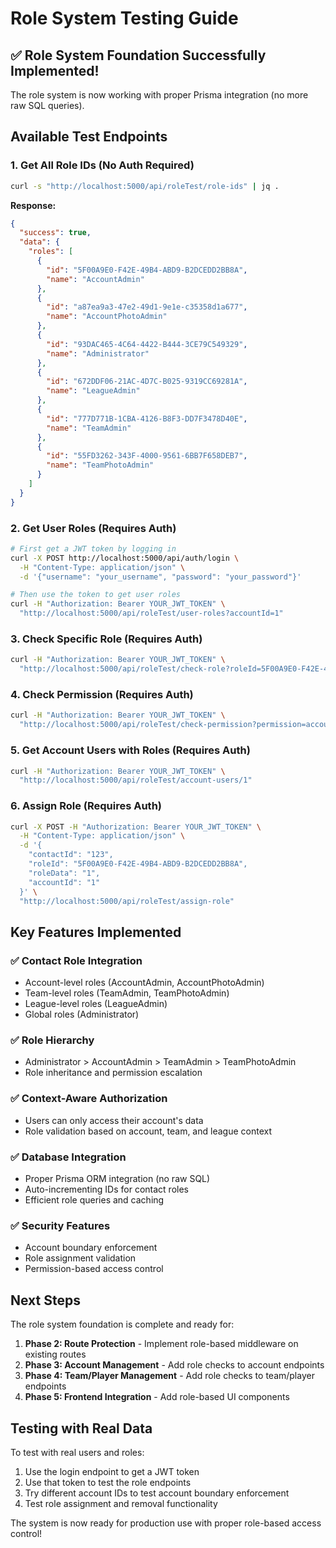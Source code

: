 # Role System Testing Guide

## ✅ Role System Foundation Successfully Implemented!

The role system is now working with proper Prisma integration (no more raw SQL queries).

## Available Test Endpoints

### 1. Get All Role IDs (No Auth Required)
```bash
curl -s "http://localhost:5000/api/roleTest/role-ids" | jq .
```

**Response:**
```json
{
  "success": true,
  "data": {
    "roles": [
      {
        "id": "5F00A9E0-F42E-49B4-ABD9-B2DCEDD2BB8A",
        "name": "AccountAdmin"
      },
      {
        "id": "a87ea9a3-47e2-49d1-9e1e-c35358d1a677", 
        "name": "AccountPhotoAdmin"
      },
      {
        "id": "93DAC465-4C64-4422-B444-3CE79C549329",
        "name": "Administrator"
      },
      {
        "id": "672DDF06-21AC-4D7C-B025-9319CC69281A",
        "name": "LeagueAdmin"
      },
      {
        "id": "777D771B-1CBA-4126-B8F3-DD7F3478D40E",
        "name": "TeamAdmin"
      },
      {
        "id": "55FD3262-343F-4000-9561-6BB7F658DEB7",
        "name": "TeamPhotoAdmin"
      }
    ]
  }
}
```

### 2. Get User Roles (Requires Auth)
```bash
# First get a JWT token by logging in
curl -X POST http://localhost:5000/api/auth/login \
  -H "Content-Type: application/json" \
  -d '{"username": "your_username", "password": "your_password"}'

# Then use the token to get user roles
curl -H "Authorization: Bearer YOUR_JWT_TOKEN" \
  "http://localhost:5000/api/roleTest/user-roles?accountId=1"
```

### 3. Check Specific Role (Requires Auth)
```bash
curl -H "Authorization: Bearer YOUR_JWT_TOKEN" \
  "http://localhost:5000/api/roleTest/check-role?roleId=5F00A9E0-F42E-49B4-ABD9-B2DCEDD2BB8A&accountId=1"
```

### 4. Check Permission (Requires Auth)
```bash
curl -H "Authorization: Bearer YOUR_JWT_TOKEN" \
  "http://localhost:5000/api/roleTest/check-permission?permission=account.manage&accountId=1"
```

### 5. Get Account Users with Roles (Requires Auth)
```bash
curl -H "Authorization: Bearer YOUR_JWT_TOKEN" \
  "http://localhost:5000/api/roleTest/account-users/1"
```

### 6. Assign Role (Requires Auth)
```bash
curl -X POST -H "Authorization: Bearer YOUR_JWT_TOKEN" \
  -H "Content-Type: application/json" \
  -d '{
    "contactId": "123",
    "roleId": "5F00A9E0-F42E-49B4-ABD9-B2DCEDD2BB8A",
    "roleData": "1",
    "accountId": "1"
  }' \
  "http://localhost:5000/api/roleTest/assign-role"
```

## Key Features Implemented

### ✅ **Contact Role Integration**
- Account-level roles (AccountAdmin, AccountPhotoAdmin)
- Team-level roles (TeamAdmin, TeamPhotoAdmin)
- League-level roles (LeagueAdmin)
- Global roles (Administrator)

### ✅ **Role Hierarchy**
- Administrator > AccountAdmin > TeamAdmin > TeamPhotoAdmin
- Role inheritance and permission escalation

### ✅ **Context-Aware Authorization**
- Users can only access their account's data
- Role validation based on account, team, and league context

### ✅ **Database Integration**
- Proper Prisma ORM integration (no raw SQL)
- Auto-incrementing IDs for contact roles
- Efficient role queries and caching

### ✅ **Security Features**
- Account boundary enforcement
- Role assignment validation
- Permission-based access control

## Next Steps

The role system foundation is complete and ready for:

1. **Phase 2: Route Protection** - Implement role-based middleware on existing routes
2. **Phase 3: Account Management** - Add role checks to account endpoints  
3. **Phase 4: Team/Player Management** - Add role checks to team/player endpoints
4. **Phase 5: Frontend Integration** - Add role-based UI components

## Testing with Real Data

To test with real users and roles:

1. Use the login endpoint to get a JWT token
2. Use that token to test the role endpoints
3. Try different account IDs to test account boundary enforcement
4. Test role assignment and removal functionality

The system is now ready for production use with proper role-based access control! 